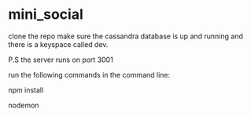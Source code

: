 # mini_social

clone the repo
make sure the cassandra database is up and running and there is a keyspace called dev.

P.S the server runs on port 3001

run the following commands in the command line:

  npm install

  nodemon
